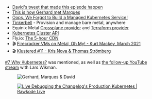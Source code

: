 - [David's tweet that made this episode happen](https://twitter.com/rawkode/status/1424350941671825412)
- [This is how Gerhard met Marques](https://changelog.com/posts/the-new-changelog-setup-for-2019)
- [Oops, We Forgot to Build a Managed Kubernetes Service!](https://metal.equinix.com/blog/oops-we-forgot-to-build-a-managed-kubernetes-service/)
- [Tinkerbell](https://tinkerbell.org/) - Provision and manage bare metal, anywhere
- Equinix Metal [Crossplane provider](https://github.com/crossplane-contrib/provider-equinix-metal) and [Terraform provider](https://registry.terraform.io/providers/equinix/metal/latest/docs)
- [Kubernetes Cluster API](https://cluster-api.sigs.k8s.io/)
- Fly.io: [The 5-hour CDN](https://fly.io/blog/the-5-hour-content-delivery-network/)
- 🎬 [Firecracker VMs on Metal, Oh My! - Kurt Mackey, March 2021](https://metal.equinix.com/proximity/?wchannelid=ujj9b20qi5&wmediaid=k7nalrr1wz)
- 🎬 [Klustered #11 - Kris Nova & Thomas Strömberg](https://www.youtube.com/watch?v=ysfUgYs4YYY&t=263s)

[#7 Why Kubernetes?](https://changelog.com/shipit/7) was mentioned, as well as [the follow-up YouTube stream](https://www.youtube.com/watch?v=v7_Ebpkazis) with Lars Wikman.

<figure class="richtext-figure richtext-figure--full">
  <img src="https://cdn.changelog.com/shipit/shipit-18--david-marques.jpg" alt="Gerhard, Marques & David" loading="lazy">
</figure>

<figure class="richtext-figure richtext-figure--full">
  <a href="https://www.youtube.com/watch?v=7zmRhHd-ohk"><img src="https://cdn.changelog.com/shipit/shipit-18--rawkode-live.jpg" alt="Live Debugging the Changelog's Production Kubernetes | Rawkode Live" loading="lazy"></a>
</figure>

